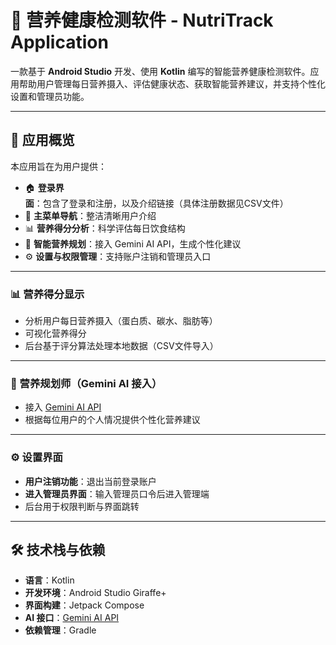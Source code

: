 # 🥗 营养健康检测软件 - NutriTrack Application

一款基于 **Android Studio** 开发、使用 **Kotlin** 编写的智能营养健康检测软件。应用帮助用户管理每日营养摄入、评估健康状态、获取智能营养建议，并支持个性化设置和管理员功能。

---

## 📱 应用概览

本应用旨在为用户提供：

- 🏠 **登录界面**：包含了登录和注册，以及介绍链接（具体注册数据见CSV文件）
- 🧭 **主菜单导航**：整洁清晰用户介绍
- 📊 **营养得分分析**：科学评估每日饮食结构
- 🧠 **智能营养规划**：接入 Gemini AI API，生成个性化建议
- ⚙️ **设置与权限管理**：支持账户注销和管理员入口

---

### 📊 营养得分显示

- 分析用户每日营养摄入（蛋白质、碳水、脂肪等）
- 可视化营养得分
- 后台基于评分算法处理本地数据（CSV文件导入）

---

### 🤖 营养规划师（Gemini AI 接入）

- 接入 [Gemini AI API](https://aistudio.google.com)
- 根据每位用户的个人情况提供个性化营养建议

---

### ⚙️ 设置界面

- **用户注销功能**：退出当前登录账户
- **进入管理员界面**：输入管理员口令后进入管理端
- 后台用于权限判断与界面跳转

---

## 🛠️ 技术栈与依赖

- **语言**：Kotlin
- **开发环境**：Android Studio Giraffe+
- **界面构建**：Jetpack Compose
- **AI 接口**：[Gemini AI API](https://aistudio.google.com)
- **依赖管理**：Gradle
